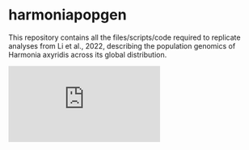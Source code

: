 # harmoniapopgen
This repository contains all the files/scripts/code required to replicate analyses from Li et al., 2022, describing the population genomics of Harmonia axyridis across its global distribution.

![haxyridis-infographic_updated.pdf](https://github.com/arunsethuraman/harmoniapopgen/files/10118323/haxyridis-infographic_updated.pdf)



